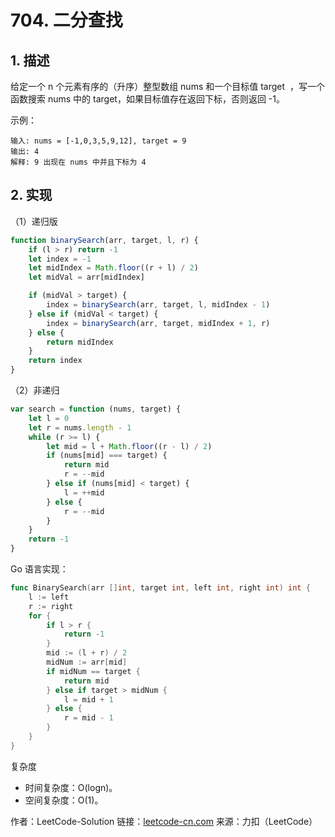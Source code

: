 # 704. 二分查找

## 1. 描述

给定一个 n 个元素有序的（升序）整型数组 nums 和一个目标值 target  ，写一个函数搜索 nums 中的 target，如果目标值存在返回下标，否则返回 -1。

示例：

```text
输入: nums = [-1,0,3,5,9,12], target = 9
输出: 4
解释: 9 出现在 nums 中并且下标为 4
```

## 2. 实现

（1）递归版

```js
function binarySearch(arr, target, l, r) {
    if (l > r) return -1
    let index = -1
    let midIndex = Math.floor((r + l) / 2)
    let midVal = arr[midIndex]

    if (midVal > target) {
        index = binarySearch(arr, target, l, midIndex - 1)
    } else if (midVal < target) {
        index = binarySearch(arr, target, midIndex + 1, r)
    } else {
        return midIndex
    }
    return index
}
```

（2）非递归

```js
var search = function (nums, target) {
    let l = 0
    let r = nums.length - 1
    while (r >= l) {
        let mid = l + Math.floor((r - l) / 2)
        if (nums[mid] === target) {
            return mid
            r = --mid
        } else if (nums[mid] < target) {
            l = ++mid
        } else {
            r = --mid
        }
    }
    return -1
}
```

Go 语言实现：

```go
func BinarySearch(arr []int, target int, left int, right int) int {
    l := left
    r := right
    for {
        if l > r {
            return -1
        }
        mid := (l + r) / 2
        midNum := arr[mid]
        if midNum == target {
            return mid
        } else if target > midNum {
            l = mid + 1
        } else {
            r = mid - 1
        }
    }
}
```

复杂度

- 时间复杂度：O(logn)。
- 空间复杂度：O(1)。

作者：LeetCode-Solution
链接：[leetcode-cn.com](https://leetcode-cn.com/problems/binary-search/)
来源：力扣（LeetCode）

<comment-comment/> 

 